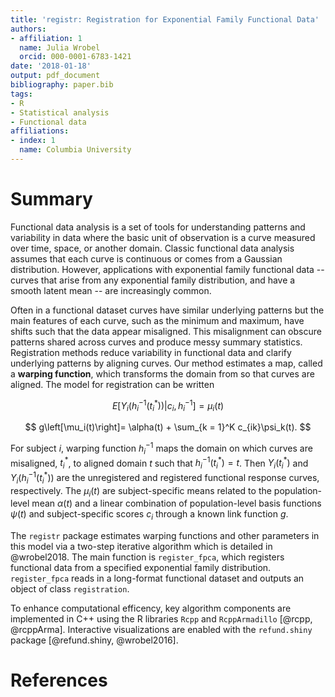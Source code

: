 ```yaml
---
title: 'registr: Registration for Exponential Family Functional Data'
authors:
- affiliation: 1
  name: Julia Wrobel
  orcid: 000-0001-6783-1421
date: '2018-01-18'
output: pdf_document
bibliography: paper.bib
tags:
- R
- Statistical analysis
- Functional data
affiliations:
- index: 1
  name: Columbia University
---
```


# Summary

Functional data analysis is a set of tools for understanding patterns and variability in data where the basic unit of observation is a curve measured over time, space, or another domain. Classic functional data analysis assumes that each curve is continuous or comes from a Gaussian distribution. However, applications with exponential family functional data -- curves that arise from any exponential family distribution, and have a smooth latent mean -- are increasingly common.  

Often in a functional dataset curves have similar underlying patterns but the main features of each curve, such as the minimum and maximum, have shifts such that the data appear misaligned. This misalignment can obscure patterns shared across curves and produce messy summary statistics. Registration methods reduce variability in functional data and clarify underlying patterns by aligning curves. Our method estimates a map, called a **warping function**, which transforms the domain from so that curves are aligned. The model for registration can be written

$$
E\left[Y_i\left(h_i^{-1}(t_i^*)\right) | c_i, h_i^{-1} \right] = \mu_i(t)
$$

$$
g\left[\mu_i(t)\right]= \alpha(t) + \sum_{k = 1}^K c_{ik}\psi_k(t).
$$

For subject $i$, warping function $h_i^{-1}$ maps the domain on which curves are misaligned, $t_i^*$, to aligned domain $t$ such that $h_i^{-1}(t_i^*) = t$. Then $Y_i\left(t_i^*\right)$ and $Y_i\left(h_i^{-1}(t_i^*)\right)$ are the unregistered and registered functional response curves, respectively. The $\mu_i(t)$ are subject-specific means related to the population-level mean $\alpha(t)$ and a linear combination of population-level basis functions $\psi(t)$ and subject-specific scores $c_i$ through a known link function $g$. 

The `registr` package estimates warping functions and other parameters in this model via a two-step iterative algorithm which is detailed in @wrobel2018. The main function is `register_fpca`, which registers functional data from a specified exponential family distribution. `register_fpca` reads in a long-format functional dataset and outputs an object of class `registration`.

To enhance computational efficency, key algorithm components are implemented in C++ using the R libraries `Rcpp` and `RcppArmadillo` [@rcpp, @rcppArma]. Interactive visualizations are enabled with the `refund.shiny` package [@refund.shiny, @wrobel2016]. 



# References
